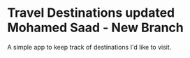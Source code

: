 # Travel Destinations updated Mohamed Saad - New Branch

A simple app to keep track of destinations I'd like to visit.
